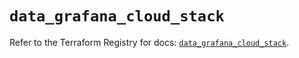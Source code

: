 # `data_grafana_cloud_stack`

Refer to the Terraform Registry for docs: [`data_grafana_cloud_stack`](https://registry.terraform.io/providers/grafana/grafana/3.15.3/docs/data-sources/cloud_stack).
